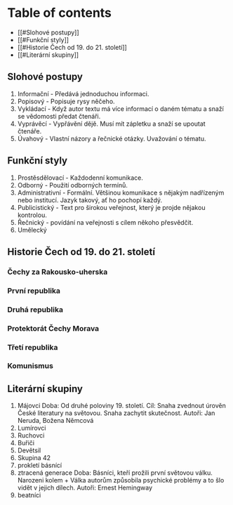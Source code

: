 # Table of contents
- [[#Slohové postupy]]
- [[#Funkční styly]]
- [[#Historie Čech od 19. do 21. století]]
- [[#Literární skupiny]]

## Slohové postupy
1. Informační - Předává jednoduchou informaci.
2. Popisový - Popisuje rysy něčeho.
3. Vykládací - Když autor textu má více informací o daném tématu a snaží se vědomosti předat čtenáři.
4. Vyprávěcí - Vypřávění dějě. Musí mít zápletku a snaží se upoutat čtenáře.
5. Úvahový - Vlastní názory a řečnické otázky. Uvažování o tématu.

## Funkční styly
1. Prostěsdělovací - Každodenní komunikace.
2. Odborný - Použití odborných termínů.
3. Administrativní - Formální. Většinou komunikace s nějakým nadřízeným nebo institucí. Jazyk takový, ať ho pochopí každý.
4. Publicistický - Text pro širokou veřejnost, který je projde nějakou kontrolou.
5. Řečnický - povídání na veřejnosti s cílem někoho přesvědčit.
6. Umělecký

## Historie Čech od 19. do 21. století
### Čechy za Rakousko-uherska
### První republika 
### Druhá republika
### Protektorát Čechy Morava
### Třetí republika
### Komunismus


## Literární skupiny
1. Májovci
	Doba: Od druhé poloviny 19. století.
	Cíl: Snaha zvednout úrověn České literatury na světovou. Snaha zachytit skutečnost.
	Autoři: Jan Neruda, Božena Němcová
2. Lumírovci
3. Ruchovci
4. Buřiči
5. Devětsil
6. Skupina 42
7. prokletí básnící
8. ztracená generace
	Doba: Básníci, kteří prožili první světovou válku. Narozeni kolem +
	Válka autorům způsobila psychické problémy a to šlo vidět v jejich dílech.
	Autoři: Ernest Hemingway
9. beatníci